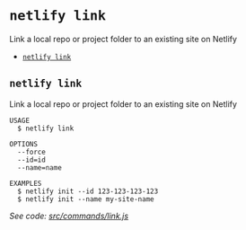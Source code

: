 `netlify link`
==============

Link a local repo or project folder to an existing site on Netlify

* [`netlify link`](#netlify-link)

## `netlify link`

Link a local repo or project folder to an existing site on Netlify

```
USAGE
  $ netlify link

OPTIONS
  --force
  --id=id
  --name=name

EXAMPLES
  $ netlify init --id 123-123-123-123
  $ netlify init --name my-site-name
```

_See code: [src/commands/link.js](https://github.com/netlify/cli/blob/v2.0.0-alpha.4/src/commands/link.js)_
